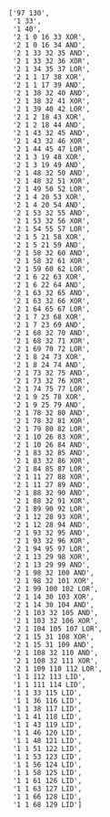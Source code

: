 
    ['97 130',
     '1 33',
     '1 40',
     '2 1 0 16 33 XOR',
     '2 1 0 16 34 AND',
     '2 1 33 32 35 AND',
     '2 1 33 32 36 XOR',
     '2 1 34 35 37 LOR',
     '2 1 1 17 38 XOR',
     '2 1 1 17 39 AND',
     '2 1 38 32 40 AND',
     '2 1 38 32 41 XOR',
     '2 1 39 40 42 LOR',
     '2 1 2 18 43 XOR',
     '2 1 2 18 44 AND',
     '2 1 43 32 45 AND',
     '2 1 43 32 46 XOR',
     '2 1 44 45 47 LOR',
     '2 1 3 19 48 XOR',
     '2 1 3 19 49 AND',
     '2 1 48 32 50 AND',
     '2 1 48 32 51 XOR',
     '2 1 49 50 52 LOR',
     '2 1 4 20 53 XOR',
     '2 1 4 20 54 AND',
     '2 1 53 32 55 AND',
     '2 1 53 32 56 XOR',
     '2 1 54 55 57 LOR',
     '2 1 5 21 58 XOR',
     '2 1 5 21 59 AND',
     '2 1 58 32 60 AND',
     '2 1 58 32 61 XOR',
     '2 1 59 60 62 LOR',
     '2 1 6 22 63 XOR',
     '2 1 6 22 64 AND',
     '2 1 63 32 65 AND',
     '2 1 63 32 66 XOR',
     '2 1 64 65 67 LOR',
     '2 1 7 23 68 XOR',
     '2 1 7 23 69 AND',
     '2 1 68 32 70 AND',
     '2 1 68 32 71 XOR',
     '2 1 69 70 72 LOR',
     '2 1 8 24 73 XOR',
     '2 1 8 24 74 AND',
     '2 1 73 32 75 AND',
     '2 1 73 32 76 XOR',
     '2 1 74 75 77 LOR',
     '2 1 9 25 78 XOR',
     '2 1 9 25 79 AND',
     '2 1 78 32 80 AND',
     '2 1 78 32 81 XOR',
     '2 1 79 80 82 LOR',
     '2 1 10 26 83 XOR',
     '2 1 10 26 84 AND',
     '2 1 83 32 85 AND',
     '2 1 83 32 86 XOR',
     '2 1 84 85 87 LOR',
     '2 1 11 27 88 XOR',
     '2 1 11 27 89 AND',
     '2 1 88 32 90 AND',
     '2 1 88 32 91 XOR',
     '2 1 89 90 92 LOR',
     '2 1 12 28 93 XOR',
     '2 1 12 28 94 AND',
     '2 1 93 32 95 AND',
     '2 1 93 32 96 XOR',
     '2 1 94 95 97 LOR',
     '2 1 13 29 98 XOR',
     '2 1 13 29 99 AND',
     '2 1 98 32 100 AND',
     '2 1 98 32 101 XOR',
     '2 1 99 100 102 LOR',
     '2 1 14 30 103 XOR',
     '2 1 14 30 104 AND',
     '2 1 103 32 105 AND',
     '2 1 103 32 106 XOR',
     '2 1 104 105 107 LOR',
     '2 1 15 31 108 XOR',
     '2 1 15 31 109 AND',
     '2 1 108 32 110 AND',
     '2 1 108 32 111 XOR',
     '2 1 109 110 112 LOR',
     '1 1 112 113 LID',
     '1 1 111 114 LID',
     '1 1 33 115 LID',
     '1 1 36 116 LID',
     '1 1 38 117 LID',
     '1 1 41 118 LID',
     '1 1 43 119 LID',
     '1 1 46 120 LID',
     '1 1 48 121 LID',
     '1 1 51 122 LID',
     '1 1 53 123 LID',
     '1 1 56 124 LID',
     '1 1 58 125 LID',
     '1 1 61 126 LID',
     '1 1 63 127 LID',
     '1 1 66 128 LID',
     '1 1 68 129 LID']
